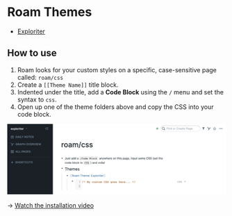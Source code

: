 # Roam Themes

- [Exploriter](https://github.com/exploriter/roam-themes/tree/master/exploriter)

## How to use

1. Roam looks for your custom styles on a specific, case-sensitive page called: `roam/css`
2. Create a `[[Theme Name]]` title block.
3. Indented under the title, add a **Code Block** using the `/` menu and set the syntax to `css`.
4. Open up one of the theme folders above and copy the CSS into your code block.

![](https://github.com/exploriter/roam-themes/blob/master/assets/roam-custom-css.png)

→ [Watch the installation video](https://www.loom.com/share/aed998bcd5d343efb174a766743d36fe)

